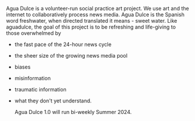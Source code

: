 Agua Dulce is a volunteer-run social practice art project. We use art and the internet to collaboratively process news media.
Agua Dulce is the Spanish word freshwater, when directed translated it means - sweet water. Like aguadulce, the goal of this project is
to be refreshing and life-giving to those overwhelmed by  

- the fast pace of the 24-hour news cycle
- the sheer size of the growing news media pool
- biases
- misinformation
- traumatic information
- what they don't yet understand. 

  Agua Dulce 1.0 will run bi-weekly Summer 2024.

  
